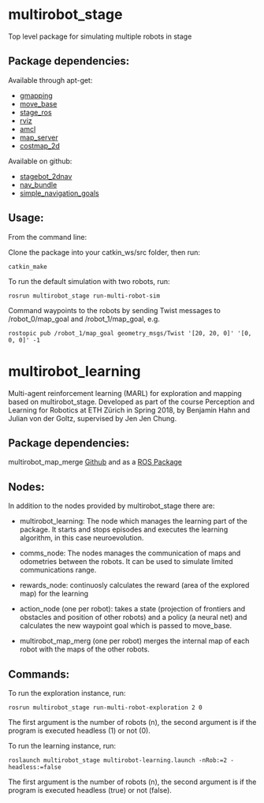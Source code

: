 # multirobot_stage
Top level package for simulating multiple robots in stage

<h2>Package dependencies:</h2>

Available through apt-get:
<ul>
<li> <a href="http://wiki.ros.org/gmapping?distro=indigo">gmapping</a> </li>
<li> <a href="http://wiki.ros.org/move_base">move_base</a> </li>
<li> <a href="http://wiki.ros.org/stage_ros">stage_ros</a> </li>
<li> <a href="http://wiki.ros.org/rviz">rviz</a> </li>
<li> <a href="http://wiki.ros.org/amcl">amcl</a> </li>
<li> <a href="http://wiki.ros.org/map_server">map_server</a> </li>
<li> <a href="http://wiki.ros.org/costmap_2d">costmap_2d</a> </li>
</ul>

Available on github:
<ul>
<li> <a href="https://github.com/JenJenChung/stagebot_2dnav">stagebot_2dnav</a> </li>
<li> <a href="https://github.com/JenJenChung/nav_bundle">nav_bundle</a> </li>
<li> <a href="https://github.com/JenJenChung/simple_navigation_goals">simple_navigation_goals</a> </li>
</ul>

<h2>Usage:</h2>

From the command line:

Clone the package into your catkin_ws/src folder, then run:

<pre><code>catkin_make</code></pre>

To run the default simulation with two robots, run:

<pre><code>rosrun multirobot_stage run-multi-robot-sim</code></pre>

Command waypoints to the robots by sending Twist messages to /robot_0/map_goal and /robot_1/map_goal, e.g.

<pre><code>rostopic pub /robot_1/map_goal geometry_msgs/Twist '[20, 20, 0]' '[0, 0, 0]' -1</pre></code>

# multirobot_learning
Multi-agent reinforcement learning (MARL) for exploration and mapping based on multirobot_stage. Developed as part of the course Perception and Learning for Robotics at ETH Zürich in Spring 2018, by Benjamin Hahn and Julian von der Goltz, supervised by Jen Jen Chung.

<h2>Package dependencies:</h2>

multirobot_map_merge [Github](https://github.com/hrnr/m-explore) and as a [ROS Package](http://wiki.ros.org/multirobot_map_merge)

<h2>Nodes:</h2>

In addition to the nodes provided by multirobot_stage there are:

* multirobot_learning:
    The node which manages the learning part of the package. It starts and stops episodes and executes the learning algorithm, in this case neuroevolution.
    
* comms_node:
    The nodes manages the communication of maps and odometries between the robots. It can be used to simulate limited communications range.  
    
* rewards_node:
    continuosly calculates the reward (area of the explored map) for the learning
    
* action_node (one per robot):
    takes a state (projection of frontiers and obstacles and position of other robots) and a policy (a neural net) and calculates the new waypoint goal which is passed to move_base. 
    
* multirobot_map_merg (one per robot)
    merges the internal map of each robot with the maps of the other robots. 
    
<h2>Commands:</h2>

To run the exploration instance, run:
<pre><code>rosrun multirobot_stage run-multi-robot-exploration 2 0</code></pre> The first argument is the number of robots (n), the second argument is if the program is executed headless (1) or not (0).

 To run the learning instance, run:
<pre><code>roslaunch multirobot_stage multirobot-learning.launch -nRob:=2 -headless:=false</code></pre> The first argument is the number of robots (n), the second argument is if the program is executed headless (true) or not (false).
